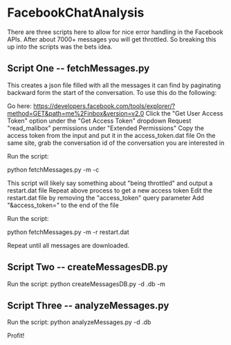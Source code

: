 FacebookChatAnalysis
====================

There are three scripts here to allow for nice error handling in the Facebook APIs. After about
7000+ messages you will get throttled. So breaking this up into the scripts was the bets idea.


Script One -- fetchMessages.py
---------------------------------------
This creates a json file filled with all the messages it can find by paginating backward form the
start of the conversation. To use this do the following:

Go here: https://developers.facebook.com/tools/explorer/?method=GET&path=me%2Finbox&version=v2.0
Click the "Get User Access Token" option under the "Get Access Token" dropdown
Request "read_malibox" permissions under "Extended Permissions"
Copy the access token from the input and put it in the access_token.dat file
On the same site, grab the conversation id of the conversation you are interested in

Run the script:

python fetchMessages.py -m <name of json file to write> -c <conversation id>

This script will likely say something about "being throttled" and output a restart.dat file
Repeat above process to get a new access token
Edit the restart.dat file by removing the "access_token" query parameter
Add "&access_token=<new access token>" to the end of the file

Run the script:

python fetchMessages.py -m <same name of json file as before> -r restart.dat

Repeat until all messages are downloaded.


Script Two -- createMessagesDB.py
----------------------------------------
Run the script: python createMessagesDB.py -d <name of database to create>.db -m <json file from before>



Script Three -- analyzeMessages.py
----------------------------------------
Run the script: python analyzeMessages.py -d <name of database>.db

Profit!
